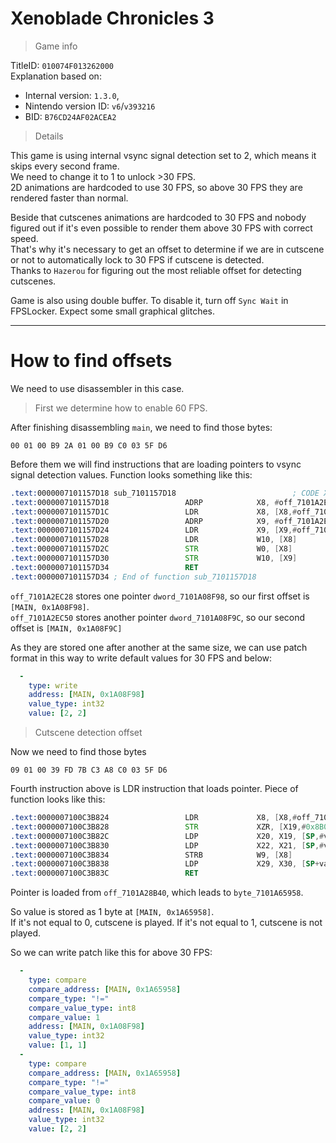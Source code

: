 # Xenoblade Chronicles 3

> Game info

TitleID: `010074F013262000`<br>
Explanation based on:
- Internal version: `1.3.0`, 
- Nintendo version ID: `v6`/`v393216`
- BID: `B76CD24AF02ACEA2`

> Details

This game is using internal vsync signal detection set to 2, which means it skips every second frame. <br>
We need to change it to 1 to unlock >30 FPS. <br>
2D animations are hardcoded to use 30 FPS, so above 30 FPS they are rendered faster than normal.<br>

Beside that cutscenes animations are hardcoded to 30 FPS and nobody figured out if it's even possible to render them above 30 FPS with correct speed.<br>
That's why it's necessary to get an offset to determine if we are in cutscene or not to automatically lock to 30 FPS if cutscene is detected.<br>
Thanks to `Hazerou` for figuring out the most reliable offset for detecting cutscenes.

Game is also using double buffer. To disable it, turn off `Sync Wait` in FPSLocker. Expect some small graphical glitches.

---

# How to find offsets

We need to use disassembler in this case. 

> First we determine how to enable 60 FPS.

After finishing disassembling `main`, we need to find those bytes:
```
00 01 00 B9 2A 01 00 B9 C0 03 5F D6
```

Before them we will find instructions that are loading pointers to vsync signal detection values. Function looks something like this:
```asm
.text:0000007101157D18 sub_7101157D18                          ; CODE XREF: sub_7101192BC4+14↓p
.text:0000007101157D18                 ADRP            X8, #off_7101A2EC28@PAGE
.text:0000007101157D1C                 LDR             X8, [X8,#off_7101A2EC28@PAGEOFF]
.text:0000007101157D20                 ADRP            X9, #off_7101A2EC50@PAGE
.text:0000007101157D24                 LDR             X9, [X9,#off_7101A2EC50@PAGEOFF]
.text:0000007101157D28                 LDR             W10, [X8]
.text:0000007101157D2C                 STR             W0, [X8]
.text:0000007101157D30                 STR             W10, [X9]
.text:0000007101157D34                 RET
.text:0000007101157D34 ; End of function sub_7101157D18
```

`off_7101A2EC28` stores one pointer `dword_7101A08F98`, so our first offset is `[MAIN, 0x1A08F98]`.<br>
`off_7101A2EC50` stores another pointer `dword_7101A08F9C`, so our second offset is `[MAIN, 0x1A08F9C]`

As they are stored one after another at the same size, we can use patch format in this way to write default values for 30 FPS and below:
```yaml
  -
    type: write
    address: [MAIN, 0x1A08F98]
    value_type: int32
    value: [2, 2]
```

> Cutscene detection offset

Now we need to find those bytes
```
09 01 00 39 FD 7B C3 A8 C0 03 5F D6
```

Fourth instruction above is LDR instruction that loads pointer. Piece of function looks like this:
```asm
.text:0000007100C3B824                 LDR             X8, [X8,#off_7101A28B40@PAGEOFF]
.text:0000007100C3B828                 STR             XZR, [X19,#0x8B0]
.text:0000007100C3B82C                 LDP             X20, X19, [SP,#var_s20]
.text:0000007100C3B830                 LDP             X22, X21, [SP,#var_s10]
.text:0000007100C3B834                 STRB            W9, [X8]
.text:0000007100C3B838                 LDP             X29, X30, [SP+var_s0],#0x30
.text:0000007100C3B83C                 RET
```


 Pointer is loaded from `off_7101A28B40`, which leads to `byte_7101A65958`.


So value is stored as 1 byte at `[MAIN, 0x1A65958]`.<br>
If it's not equal to 0, cutscene is played. If it's not equal to 1, cutscene is not played.

So we can write patch like this for above 30 FPS:
```yaml
  -
    type: compare
    compare_address: [MAIN, 0x1A65958]
    compare_type: "!="
    compare_value_type: int8
    compare_value: 1
    address: [MAIN, 0x1A08F98]
    value_type: int32
    value: [1, 1]
  -
    type: compare
    compare_address: [MAIN, 0x1A65958]
    compare_type: "!="
    compare_value_type: int8
    compare_value: 0
    address: [MAIN, 0x1A08F98]
    value_type: int32
    value: [2, 2]
```
